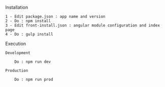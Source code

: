 Installation

    1 - Edit package.json : app name and version
    2 - Do : npm install
    3 - Edit front-install.json : angular module configuration and index page
    4 - Do : gulp install

Execution

    Development

        Do : npm run dev

    Production

        Do : npm run prod

